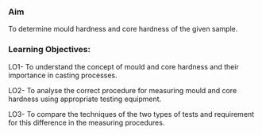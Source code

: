 ### Aim

To determine mould hardness and core hardness of the given sample.

### Learning Objectives:

LO1- To understand the concept of mould and core hardness and their importance in casting processes.

LO2- To analyse the correct procedure for measuring mould and core hardness using appropriate testing equipment.

LO3- To compare the techniques of the two types of tests and requirement for this difference in the measuring procedures.
